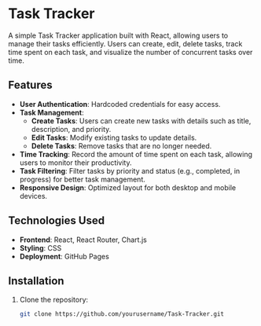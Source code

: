 # Task Tracker

A simple Task Tracker application built with React, allowing users to manage their tasks efficiently. Users can create, edit, delete tasks, track time spent on each task, and visualize the number of concurrent tasks over time.

## Features

- **User Authentication**: Hardcoded credentials for easy access.
- **Task Management**:
  - **Create Tasks**: Users can create new tasks with details such as title, description, and priority.
  - **Edit Tasks**: Modify existing tasks to update details.
  - **Delete Tasks**: Remove tasks that are no longer needed.
- **Time Tracking**: Record the amount of time spent on each task, allowing users to monitor their productivity.
- **Task Filtering**: Filter tasks by priority and status (e.g., completed, in progress) for better task management.
- **Responsive Design**: Optimized layout for both desktop and mobile devices.

## Technologies Used

- **Frontend**: React, React Router, Chart.js
- **Styling**: CSS
- **Deployment**: GitHub Pages

## Installation

1. Clone the repository:

   ```bash
   git clone https://github.com/yourusername/Task-Tracker.git

